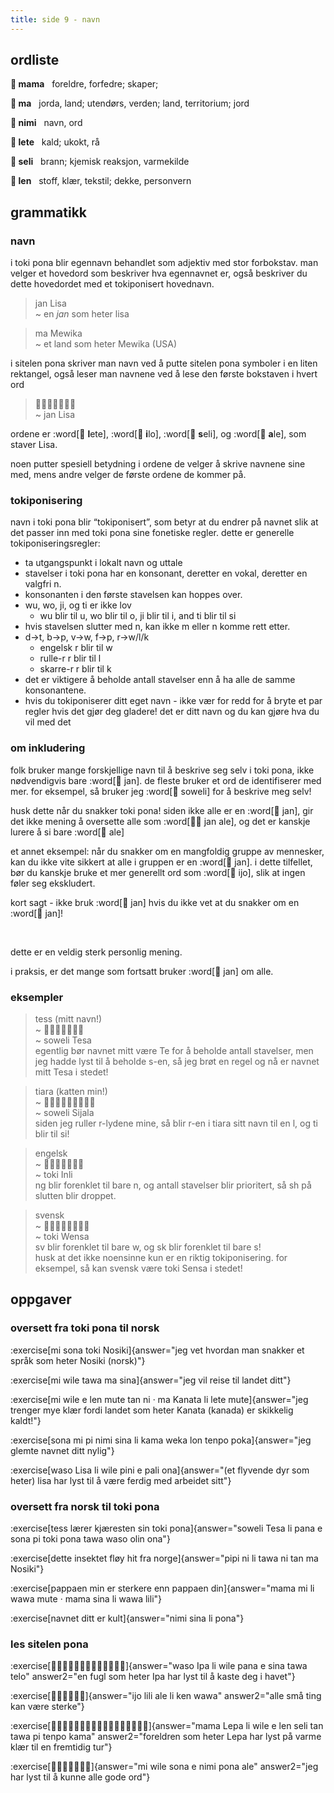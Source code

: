 ```yaml
---
title: side 9 - navn 
---
```

## ordliste

**󱤱 mama**&nbsp;&nbsp;&nbsp;foreldre, forfedre; skaper;

**󱤰 ma**&nbsp;&nbsp;&nbsp;jorda, land; utendørs, verden; land, territorium; jord

**󱥂 nimi**&nbsp;&nbsp;&nbsp;navn, ord

**󱤦 lete**&nbsp;&nbsp;&nbsp;kald; ukokt, rå

**󱥗 seli**&nbsp;&nbsp;&nbsp;brann; kjemisk reaksjon, varmekilde

**󱤥 len**&nbsp;&nbsp;&nbsp;stoff, klær, tekstil; dekke, personvern

## grammatikk
### navn
i toki pona blir egennavn behandlet som adjektiv med stor forbokstav. man velger et hovedord som beskriver hva egennavnet er, også beskriver du dette hovedordet med et tokiponisert hovednavn. 

> jan Lisa \
> ~ en *jan* som heter lisa

> ma Mewika \
> ~ et land som heter Mewika (USA)

i sitelen pona skriver man navn ved å putte sitelen pona symboler i en liten rektangel, også leser man navnene ved å lese den første bokstaven i hvert ord

> 󱤑󱦐󱤦󱤎󱥗󱤄󱦑 \
> ~ jan Lisa

ordene er :word[󱤦 **l**ete], :word[󱤎 **i**lo], :word[󱥗 **s**eli], og :word[󱤄 **a**le], som staver Lisa.

noen putter spesiell betydning i ordene de velger å skrive navnene sine med, mens andre velger de første ordene de kommer på. 

### tokiponisering

 navn i toki pona blir “tokiponisert”, som betyr at du endrer på navnet slik at det passer inn med toki pona sine fonetiske regler. dette er generelle tokiponiseringsregler: 

- ta utgangspunkt i lokalt navn og uttale
-  stavelser i toki pona har en konsonant, deretter en vokal, deretter en valgfri n.
- konsonanten i den første stavelsen kan hoppes over.
- wu, wo, ji, og ti er ikke lov
    - wu blir til u, wo blir til o, ji blir til i, and ti blir til si
- hvis stavelsen slutter med n, kan ikke m eller n komme rett etter. 
- d->t, b->p, v->w, f->p, r->w/l/k 
    - engelsk r blir til w
    - rulle-r r blir til l
    - skarre-r r blir til k
- det er viktigere å beholde antall stavelser enn å ha alle de samme konsonantene. 
- hvis du tokiponiserer ditt eget navn - ikke vær for redd for å bryte et par regler hvis det gjør deg gladere! det er ditt navn og du kan gjøre hva du vil med det 

### om inkludering

folk bruker mange forskjellige navn til å beskrive seg selv i toki pona, ikke nødvendigvis bare :word[󱤑 jan]. de fleste bruker et ord de identifiserer med mer. for eksempel, så bruker jeg :word[󱥢 soweli] for å beskrive meg selv!

husk dette når du snakker toki pona!
siden ikke alle er en :word[󱤑 jan], gir det ikke mening å oversette alle som :word[󱤑󱤄 jan ale], og det er kanskje lurere å si bare :word[󱤄 ale]

et annet eksempel: når du snakker om en mangfoldig gruppe av mennesker, kan du ikke vite sikkert at alle i gruppen er en :word[󱤑 jan]. i dette tilfellet, bør du kanskje bruke et mer generellt ord som :word[󱤌 ijo], slik at ingen føler seg ekskludert.

kort sagt - ikke bruk :word[󱤑 jan] hvis du ikke vet at du snakker om en :word[󱤑 jan]!


<br />

dette er en veldig sterk personlig mening.

i praksis, er det mange som fortsatt bruker :word[󱤑 jan] om alle.


### eksempler

> tess (mitt navn!) \
> ~ 󱥢󱦐󱥧󱤉󱥦󱤈󱦑 \
> ~ soweli Tesa \
> egentlig bør navnet mitt være Te for å beholde antall stavelser, men jeg hadde lyst til å beholde s-en, så jeg brøt en regel og nå er navnet mitt Tesa i stedet! 

> tiara (katten min!) \
> ~ 󱥢󱦐󱥦󱤌󱤑󱤄󱤧󱤂󱦑 \
> ~ soweli Sijala \
> siden jeg ruller r-lydene mine, så blir r-en i tiara sitt navn til en l, og ti blir til si! 

> engelsk \
> ~ 󱥬󱦐󱤌󱥁󱤧󱤍󱦑 \
> ~ toki Inli \
> ng blir forenklet til bare n, og antall stavelser blir prioritert, så sh på slutten blir droppet. 

> svensk \
> ~ 󱥬󱦐󱥷󱤉󱥂󱥗󱤂󱦑 \
> ~ toki Wensa \
> sv blir forenklet til bare w, og sk blir forenklet til bare s!  \
> husk at det ikke noensinne kun er en riktig tokiponisering. for eksempel, så kan svensk være toki Sensa i stedet!

## oppgaver
### oversett fra toki pona til norsk
:exercise[mi sona toki Nosiki]{answer="jeg vet hvordan man snakker et språk som heter Nosiki (norsk)"}

:exercise[mi wile tawa ma sina]{answer="jeg vil reise til landet ditt"}

:exercise[mi wile e len mute tan ni · ma Kanata li lete mute]{answer="jeg trenger mye klær fordi landet som heter Kanata (kanada) er skikkelig kaldt!"}

:exercise[sona mi pi nimi sina li kama weka lon tenpo poka]{answer="jeg glemte navnet ditt nylig"}

:exercise[waso Lisa li wile pini e pali ona]{answer="(et flyvende dyr som heter) lisa har lyst til å være ferdig med arbeidet sitt"}

### oversett fra norsk til toki pona
:exercise[tess lærer kjæresten sin toki pona]{answer="soweli Tesa li pana e sona pi toki pona tawa waso olin ona"}

:exercise[dette insektet fløy hit fra norge]{answer="pipi ni li tawa ni tan ma Nosiki"}

:exercise[pappaen min er sterkere enn pappaen din]{answer="mama mi li wawa mute · mama sina li wawa lili"}

:exercise[navnet ditt er kult]{answer="nimi sina li pona"}

### les sitelen pona
:exercise[󱥴󱦐󱤎󱥉󱤄󱦑󱤧󱥷󱥌󱤉󱥞󱥩󱥪]{answer="waso Ipa li wile pana e sina tawa telo" answer2="en fugl som heter Ipa har lyst til å kaste deg i havet"}

:exercise[󱤌󱤨󱤄󱤧󱤘󱥵]{answer="ijo lili ale li ken wawa" answer2="alle små ting kan være sterke"}

:exercise[󱤱󱦐󱤮󱤉󱥑󱤄󱦑󱤧󱥷󱤉󱤥󱥗󱥧󱥩󱥍󱥫󱤖]{answer="mama Lepa li wile e len seli tan tawa pi tenpo kama" answer2="foreldren som heter Lepa har lyst på varme klær til en fremtidig tur"}

:exercise[󱤴󱥷󱥡󱤉󱥂󱥔󱤄]{answer="mi wile sona e nimi pona ale" answer2="jeg har lyst til å kunne alle gode ord"}